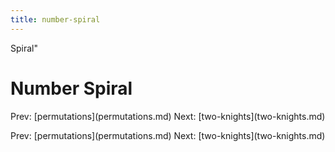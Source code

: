 ```yaml
---
title: number-spiral
---
```


Spiral\"

# Number Spiral

Prev: \[permutations](permutations.md) Next:
\[two-knights](two-knights.md)

Prev: \[permutations](permutations.md) Next:
\[two-knights](two-knights.md)
